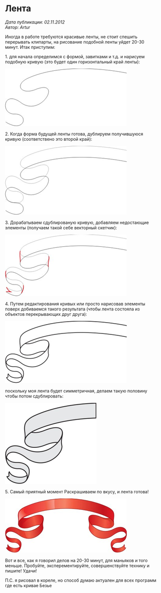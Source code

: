 # Лента

_Дата публикации: 02.11.2012  
Автор: Artur_

Иногда в работе требуются красивые ленты, не стоит спешить перерывать клипарты, на рисование подобной ленты уйдет 20-30 минут. Итак приступим:

1\. для начала определимся с формой, завитками и т.д. и нарисуем подобную кривую (это будет один горизонтальный край ленты):

![Лента](1.jpg)

2\. Когда форма будущей ленты готова, дублируем получившуюся кривую (соответствено это второй край):

![Лента](2.jpg)

3\. Дорабатываем сдублированую кривую, добавляем недостающие элементы (получаем такой себе векторный скетчик):

![Лента](3.jpg)

4\. Путем редактирования кривых или просто нарисовав элементы поверх добиваемся такого результата (чтобы лента состояла из объектов перекрывающих друг друга):

![Лента](4.jpg)

поскольку моя лента будет симметричная, делаем такую половину чтобы потом сдублировать:

![Лента](5.jpg)

5\. Самый приятный момент Раскрашиваем по вкусу, и лента готова!

![Лента](6.jpg)

Вот и все, как я говорил делов на 20-30 минут, для маньяков и того меньше. Пробуйте, эксперементируйте, совершенствуйте технику и пишите! Удачи!

П.С. я рисовал в кореле, но способ думаю актуален для всех программ где есть кривае Безье